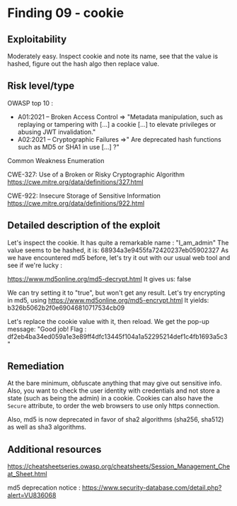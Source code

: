 # Finding 09 - cookie

## Exploitability
Moderately easy. Inspect cookie and note its name, see that the value is hashed, figure out the hash algo then replace value.

## Risk level/type
OWASP top 10 :
- A01:2021 – Broken Access Control
	=> "Metadata manipulation, such as replaying or tampering with [...] a cookie [...] to elevate privileges or abusing JWT invalidation."
- A02:2021 – Cryptographic Failures
	=>" Are deprecated hash functions such as MD5 or SHA1 in use [...] ?"


Common Weakness Enumeration 

CWE-327: Use of a Broken or Risky Cryptographic Algorithm
https://cwe.mitre.org/data/definitions/327.html

CWE-922: Insecure Storage of Sensitive Information
https://cwe.mitre.org/data/definitions/922.html


## Detailed description of the exploit
Let's inspect the cookie. It has quite a remarkable name : "I_am_admin"
The value seems to be hashed, it is:
68934a3e9455fa72420237eb05902327
As we have encountered md5 before, let's try it out with our usual web tool and see if we're lucky :
 
https://www.md5online.org/md5-decrypt.html
It gives us:
false

We can try setting it to "true", but won't get any result.
Let's try encrypting in md5, using
https://www.md5online.org/md5-encrypt.html
It yields:
b326b5062b2f0e69046810717534cb09

Let's replace the cookie value with it, then reload.
We get the pop-up message:
"Good job! Flag : df2eb4ba34ed059a1e3e89ff4dfc13445f104a1a52295214def1c4fb1693a5c3"

## Remediation

At the bare minimum, obfuscate anything that may give out sensitive info. Also, you want to check the user identity with credentials and not store a state (such as being the admin) in a cookie.
Cookies can also have the ```Secure``` attribute, to order the web browsers to use only https connection.

Also, md5 is now deprecated in favor of sha2 algorithms (sha256, sha512) as well as sha3 algorithms.

## Additional resources
https://cheatsheetseries.owasp.org/cheatsheets/Session_Management_Cheat_Sheet.html

md5 deprecation notice :
https://www.security-database.com/detail.php?alert=VU836068